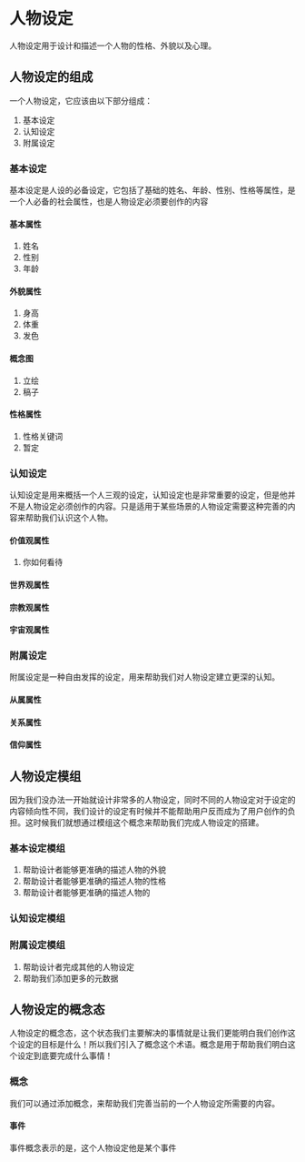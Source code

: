 # 人物设定

人物设定用于设计和描述一个人物的性格、外貌以及心理。

## 人物设定的组成

一个人物设定，它应该由以下部分组成：

1. 基本设定
2. 认知设定
3. 附属设定

### 基本设定

基本设定是人设的必备设定，它包括了基础的姓名、年龄、性别、性格等属性，是一个人必备的社会属性，也是人物设定必须要创作的内容

#### 基本属性

1. 姓名
2. 性别
3. 年龄

#### 外貌属性

1. 身高
2. 体重
3. 发色

#### 概念图

1. 立绘
2. 稿子

#### 性格属性

1. 性格关键词
2. 暂定

### 认知设定

认知设定是用来概括一个人三观的设定，认知设定也是非常重要的设定，但是他并不是人物设定必须创作的内容。只是适用于某些场景的人物设定需要这种完善的内容来帮助我们认识这个人物。

#### 价值观属性

1. 你如何看待

#### 世界观属性

#### 宗教观属性

#### 宇宙观属性

### 附属设定

附属设定是一种自由发挥的设定，用来帮助我们对人物设定建立更深的认知。

#### 从属属性

#### 关系属性

#### 信仰属性

## 人物设定模组

因为我们没办法一开始就设计非常多的人物设定，同时不同的人物设定对于设定的内容倾向性不同，我们设计的设定有时候并不能帮助用户反而成为了用户创作的负担。这时候我们就想通过模组这个概念来帮助我们完成人物设定的搭建。

### 基本设定模组

1. 帮助设计者能够更准确的描述人物的外貌
2. 帮助设计者能够更准确的描述人物的性格
3. 帮助设计者能够更准确的描述人物的

### 认知设定模组

### 附属设定模组

1. 帮助设计者完成其他的人物设定
2. 帮助我们添加更多的元数据

## 人物设定的概念态

人物设定的概念态，这个状态我们主要解决的事情就是让我们更能明白我们创作这个设定的目标是什么！所以我们引入了概念这个术语。概念是用于帮助我们明白这个设定到底要完成什么事情！

### 概念

我们可以通过添加概念，来帮助我们完善当前的一个人物设定所需要的内容。

#### 事件

事件概念表示的是，这个人物设定他是某个事件